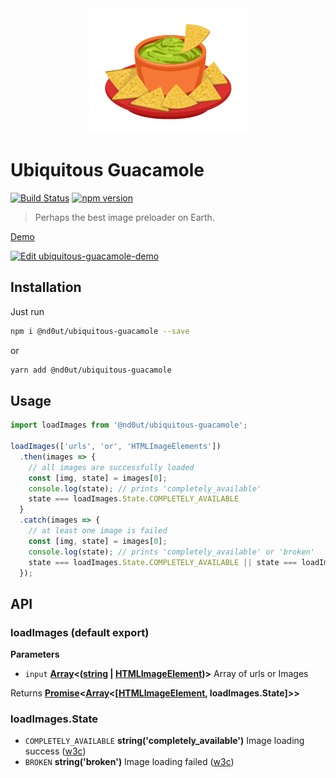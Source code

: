 <div align="center">
  <a href="https://github.com/webpack/webpack">
    <img width="250" height="200" src="https://github.com/nd0ut/ubiquitous-guacamole/raw/master/logo.png">
  </a>
</div>

# Ubiquitous Guacamole
[![Build Status](https://travis-ci.org/nd0ut/ubiquitous-guacamole.svg?branch=master)](https://travis-ci.org/nd0ut/ubiquitous-guacamole)
[![npm version](https://badge.fury.io/js/%40nd0ut%2Fubiquitous-guacamole.svg)](https://badge.fury.io/js/%40nd0ut%2Fubiquitous-guacamole)
> Perhaps the best image preloader on Earth.



[Demo](https://nd0ut.github.io/ubiquitous-guacamole/) 

[![Edit ubiquitous-guacamole-demo](https://codesandbox.io/static/img/play-codesandbox.svg)](https://codesandbox.io/s/github/nd0ut/ubiquitous-guacamole/tree/master/demo?module=%2Fsrc%2Fcomponents%2FApp.js&view=editor)

## Installation
Just run
```sh
npm i @nd0ut/ubiquitous-guacamole --save
```
or
```sh
yarn add @nd0ut/ubiquitous-guacamole
```

## Usage
```javascript
import loadImages from '@nd0ut/ubiquitous-guacamole';

loadImages(['urls', 'or', 'HTMLImageElements'])
  .then(images => {
    // all images are successfully loaded
    const [img, state] = images[0];
    console.log(state); // prints 'completely_available'
    state === loadImages.State.COMPLETELY_AVAILABLE
  }
  .catch(images => {
    // at least one image is failed
    const [img, state] = images[0];
    console.log(state); // prints 'completely_available' or 'broken'
    state === loadImages.State.COMPLETELY_AVAILABLE || state === loadImages.State.BROKEN
  });
```

## API
### loadImages (default export)
**Parameters**

-   `input` **[Array][2]&lt;([string][3] \| [HTMLImageElement][4])>** Array of urls or Images

Returns **[Promise][5]&lt;[Array][2]&lt;\[[HTMLImageElement][4], loadImages.State]>>**

[1]: #loadimages
[2]: https://developer.mozilla.org/docs/Web/JavaScript/Reference/Global_Objects/Array
[3]: https://developer.mozilla.org/docs/Web/JavaScript/Reference/Global_Objects/String
[4]: https://developer.mozilla.org/docs/Web/API/HTMLImageElement
[5]: https://developer.mozilla.org/docs/Web/JavaScript/Reference/Global_Objects/Promise

### loadImages.State
- `COMPLETELY_AVAILABLE` **string('completely_available')** Image loading success ([w3c][7])
- `BROKEN` **string('broken')** Image loading failed ([w3c][6])

[6]: https://dev.w3.org/html5/spec-preview/the-img-element.html#img-error
[7]: https://dev.w3.org/html5/spec-preview/the-img-element.html#img-all
